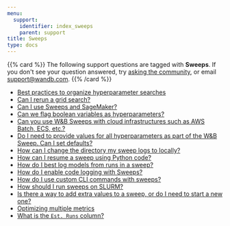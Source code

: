 ```yaml
---
menu:
  support:
    identifier: index_sweeps
    parent: support
title: Sweeps
type: docs
---
```


{{% card %}}
The following support questions are tagged with <b>Sweeps</b>. If you don't see 
your question answered, try [asking the community](https://community.wandb.ai/), 
or email [support@wandb.com](mailto:support@wandb.com).
{{% /card %}}

- [Best practices to organize hyperparameter searches](best_practices_organize_hyperparameter_searches/)
- [Can I rerun a grid search?](rerun_grid_search/)
- [Can I use Sweeps and SageMaker?](sweeps_sagemaker/)
- [Can we flag boolean variables as hyperparameters?](flag_boolean_variables_hyperparameters/)
- [Can you use W&B Sweeps with cloud infrastructures such as AWS Batch, ECS, etc.?](sweeps_cloud_infrastructures_such_aws_batch_ecs/)
- [Do I need to provide values for all hyperparameters as part of the W&B Sweep. Can I set defaults?](need_provide_values_all_hyperparameters_part_wb_sweep_set/)
- [How can I change the directory my sweep logs to locally?](change_directory_sweep_logs_locally/)
- [How can I resume a sweep using Python code?](resume_sweep_using_python_code/)
- [How do I best log models from runs in a sweep?](best_log_models_runs_sweep/)
- [How do I enable code logging with Sweeps?](enable_code_logging_sweeps/)
- [How do I use custom CLI commands with sweeps?](custom_cli_commands_sweeps/)
- [How should I run sweeps on SLURM?](run_sweeps_slurm/)
- [Is there a way to add extra values to a sweep, or do I need to start a new one?](add_extra_values_sweep_start_new_one/)
- [Optimizing multiple metrics](optimizing_multiple_metrics/)
- [What is the `Est. Runs` column?](est_runs_column/)